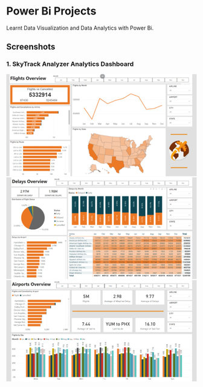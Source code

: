# Power Bi Projects
Learnt Data Visualization and Data Analytics with Power Bi.

## Screenshots
### 1. SkyTrack Analyzer Analytics Dashboard
<img src="https://github.com/yevhenlushnikov/Data_Analyst_Portfolio/blob/d0e642f90715bf3941c13c645e635c8764bfd154/PowerBi/Flights%20Overview.png" alt="Flights Overview">
<img src="https://github.com/yevhenlushnikov/Data_Analyst_Portfolio/blob/d0e642f90715bf3941c13c645e635c8764bfd154/PowerBi/Delays%20Overview.png" alt="Delays Overview">
<img src="https://github.com/yevhenlushnikov/Data_Analyst_Portfolio/blob/d0e642f90715bf3941c13c645e635c8764bfd154/PowerBi/Airports%20Overview.png" alt="Airports Overview">
